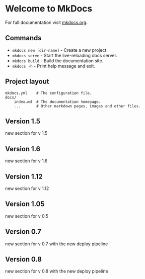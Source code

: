 # Welcome to MkDocs

For full documentation visit [mkdocs.org](https://www.mkdocs.org).

## Commands

* `mkdocs new [dir-name]` - Create a new project.
* `mkdocs serve` - Start the live-reloading docs server.
* `mkdocs build` - Build the documentation site.
* `mkdocs -h` - Print help message and exit.

## Project layout

    mkdocs.yml    # The configuration file.
    docs/
        index.md  # The documentation homepage.
        ...       # Other markdown pages, images and other files.

## Version 1.5

new section for v 1.5

## Version 1.6

new section for v 1.6

## Version 1.12

new section for v 1.12

## Version 1.05

new section for v 0.5

## Version 0.7

new section for v 0.7
with the new deploy pipeline

## Version 0.8

new section for v 0.8
with the new deploy pipeline
